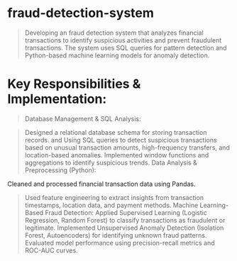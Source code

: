 # fraud-detection-system
> Developing an fraud detection system that analyzes financial transactions to identify suspicious activities and prevent fraudulent transactions. The system uses SQL queries for pattern detection and Python-based machine learning models for anomaly detection.

# Key Responsibilities & Implementation:
> Database Management & SQL Analysis:

> Designed a relational database schema for storing transaction records. and Using SQL queries to detect suspicious transactions based on unusual transaction amounts, high-frequency transfers, and location-based anomalies.
> Implemented window functions and aggregations to identify suspicious trends.
Data Analysis & Preprocessing (Python):

Cleaned and processed financial transaction data using Pandas.
> Used feature engineering to extract insights from transaction timestamps, location data, and payment methods.
Machine Learning-Based Fraud Detection:
> Applied Supervised Learning (Logistic Regression, Random Forest) to classify transactions as fraudulent or legitimate.
> Implemented Unsupervised Anomaly Detection (Isolation Forest, Autoencoders) for identifying unknown fraud patterns.
> Evaluated model performance using precision-recall metrics and ROC-AUC curves.
